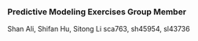 ### Predictive Modeling Exercises Group Member
Shan Ali, Shifan Hu, Sitong Li
sca763, sh45954, sl43736